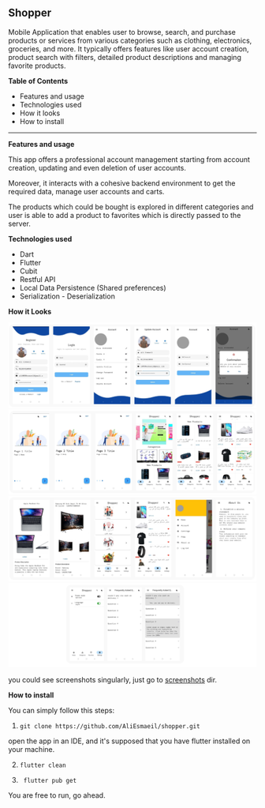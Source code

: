 ## Shopper
Mobile Application that enables user to browse, search, and purchase products or services from various categories such as clothing, electronics, groceries, and more. It typically offers features like user account creation, product search with filters, detailed product descriptions and managing favorite products.

**Table of Contents**
- Features and usage
- Technologies used
- How it looks
- How to install
__________________________________________________________________

**Features and usage**

This app offers a professional account management starting from account creation, updating and even deletion of user accounts.

Moreover, it interacts with a cohesive backend environment to get the required data, manage user accounts and carts.

The products which could be bought is explored in different categories and user is able to add a product to favorites which is directly passed to the server.

**Technologies used**

- Dart
- Flutter
- Cubit
- Restful API
- Local Data Persistence (Shared preferences)
- Serialization - Deserialization

**How it Looks**
    
![all-in-one1.png](screenshots%2Fall-in-one1.png)
![all-in-one2.png](screenshots%2Fall-in-one2.png)
![all-in-one3.png](screenshots%2Fall-in-one3.png)
![all-in-one4.png](screenshots%2Fall-in-one4.png)

you could see screenshots singularly, just go to [screenshots](screenshots) dir.

**How to install**

You can simply follow this steps:

1. ```
   git clone https://github.com/AliEsmaeil/shopper.git
   ```
open the app in an IDE, and it's supposed that you have flutter installed on your machine.

2. ```
   flutter clean
   ```

3. ```
    flutter pub get
   ```
You are free to run, go ahead.
